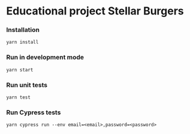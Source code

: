 # Educational project Stellar Burgers

### Installation

```
yarn install
```

### Run in development mode

```
yarn start
```

### Run unit tests

```
yarn test
```

### Run Cypress tests

```
yarn cypress run --env email=<email>,password=<password>
```
